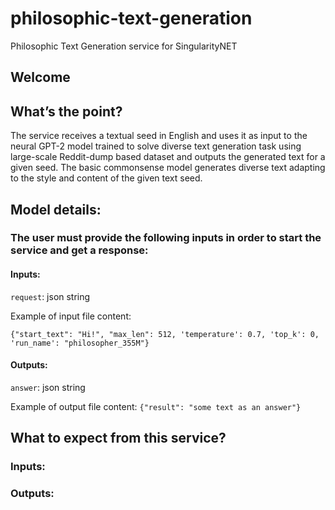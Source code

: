 # philosophic-text-generation
Philosophic Text Generation service for SingularityNET
## Welcome
## What’s the point?
The service receives a textual seed in English and uses it as input to the neural GPT-2 model trained to solve diverse text generation task using large-scale Reddit-dump based dataset and outputs the generated text for a given seed.
The basic commonsense model generates diverse text adapting to the style and content of the given text seed.
## Model details:
### The user must provide the following inputs in order to start the service and get a response:
#### Inputs:
`request`: json string

Example of input file content:

`{"start_text": "Hi!", "max_len": 512, 'temperature': 0.7, 'top_k': 0, 'run_name': "philosopher_355M"}`

#### Outputs:
`answer`: json string

Example of output file content:
`{"result": "some text as an answer"}`

## What to expect from this service?
### Inputs:

### Outputs:
